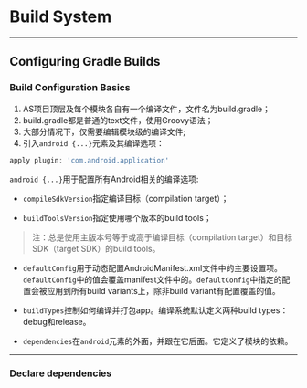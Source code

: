 # Build System
---

## Configuring Gradle Builds

### Build Configuration Basics

1. AS项目顶层及每个模块各自有一个编译文件，文件名为build.gradle；
2. build.gradle都是普通的text文件，使用Groovy语法；
3. 大部分情况下，仅需要编辑模块级的编译文件;
4. 引入`android {...}`元素及其编译选项：
```groovy
apply plugin: 'com.android.application'
```

   `android {...}`用于配置所有Android相关的编译选项:
   - `compileSdkVersion`指定编译目标（compilation target）；

   - `buildToolsVersion`指定使用哪个版本的build tools；
   > 注：总是使用主版本号等于或高于编译目标（compilation target）和目标SDK（target SDK）的build tools。  

   - `defaultConfig`用于动态配置AndroidManifest.xml文件中的主要设置项。`defaultConfig`中的值会覆盖manifest文件中的。`defaultConfig`中指定的配置会被应用到所有build variants上，除非build variant有配置覆盖的值。

   - `buildTypes`控制如何编译并打包app。编译系统默认定义两种build types：debug和release。

   - `dependencies`在`android`元素的外面，并跟在它后面。它定义了模块的依赖。
---
### Declare dependencies

